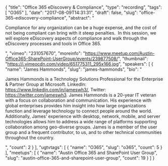 {
  "title": "Office 365 eDiscovery & Compliance",
  "type": "recording",
  "tags": [
    "O365"
  ],
  "date": "2017-08-09T14:31:31",
  "draft": false,
  "slug": "office-365-ediscovery-compliance",
  "abstract": "<p>Compliance for any organization can be a huge expense, and the cost of not being compliant can bring with it steep penalties.  In this session, we will explore eDiscovery aspects of compliance and walk through the eDiscovery processes and tools in Office 365. </p>",
  "vimeo": "231057670",
  "moreinfo": "https://www.meetup.com/Austin-Office365-SharePoint-UserGroup/events/239877508/",
  "thumbnail": "https://i.vimeocdn.com/video/651775311_295x166.jpg",
  "speakers": [
    {
      "name": "James Hammonds",
      "slug": "james-hammonds",
      "bio": "<p>James Hammonds is a Technology Solutions Professional for the Enterprise & Partner Group at Microsoft. LinkedIn: https://www.linkedin.com/in/jameswh3/, Twitter: https://twitter.com/jameswh3. James Hammonds is a 20-year IT veteran with a focus on collaboration and communication. His experience with global enterprises provides him insight into how large organizations function and leverage technology to connect people around the world. Additionally, James’ experience with desktop, network, mobile, and server technologies allows him to address a wide range of platforms supporting collaboration among geo-diverse groups. James is a member of the user group and a frequent contributor, to us, and to other technical communities throughout the country.</p>",
      "count": 2
    }
  ],
  "ugtvtags": [
    {
      "name": "O365",
      "slug": "o365",
      "count": 5
    }
  ],
  "meetups": [
    {
      "name": "Austin Office 365 and SharePoint User Group",
      "slug": "austin-office-365-and-sharepoint-user-group",
      "count": 19
    }
  ]
}